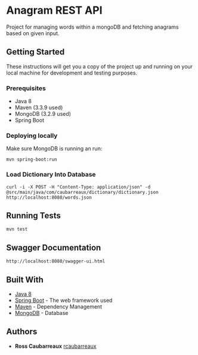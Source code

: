 # Anagram REST API

Project for managing words within a mongoDB and fetching anagrams based on given input. 

## Getting Started

These instructions will get you a copy of the project up and running on your local machine for development and testing purposes.

### Prerequisites

* Java 8
* Maven (3.3.9 used)
* MongoDB (3.2.9 used)
* Spring Boot 

### Deploying locally

Make sure MongoDB is running an run:

```
mvn spring-boot:run
```

### Load Dictionary Into Database 

```
curl -i -X POST -H "Content-Type: application/json" -d @src/main/java/com/caubarreaux/dictionary/dictionary.json http://localhost:8080/words.json
```

## Running Tests

```
mvn test
```

## Swagger Documentation

```
http://localhost:8080/swagger-ui.html
```

## Built With

* [Java 8](http://docs.oracle.com/javase/8/docs/)
* [Spring Boot](https://projects.spring.io/spring-boot/) - The web framework used
* [Maven](https://maven.apache.org/) - Dependency Management
* [MongoDB](https://docs.mongodb.com/?_ga=2.13110334.880675633.1496115831-269637611.1496115831) - Database 

## Authors

* **Ross Caubarreaux** [rcaubarreaux](https://github.com/rcaubarreaux)